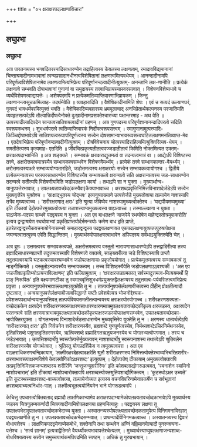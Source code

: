 +++
title = "०५ क्षराक्षरपदलक्षणाविचारः"

+++


## लघुप्रभा

### **लघुप्रभा**

अत्र पारतन्त्र्यस्य भगवदितररमादिसाधारण्येन तद्राहित्यस्य केवलस्य लक्षणत्वम्, रमादावविद्यमानानां चिन्ताश्रमादीनामभावानां त्वन्यप्रसादानधीनत्वविशेषितानां लक्षणत्वमित्यवधेयम् । आनन्दादीनामपि परिपूर्णत्वविशेषितानामेव लक्षणत्वमित्यभिप्रेत्य परिपूर्णानन्दत्वादीनीत्युक्तम्- अनन्तानि लक्ष-णानीति ॥ प्रत्येकं लक्षणत्वे सम्भवति दोषाभावानां गुणानां वा समुदायस्य तत्त्वाभिप्रायस्यास्वरसत्वात् । विशेषणविशेष्यभावे च व्यर्थविशेषणत्वाद्यापत्तेः । अशेषपदमपि न प्रत्येकमतिव्याप्तिवारणाभिप्रायकम् । किन्तु लक्षणानन्त्यसूचकमित्याह- तदर्थमेवेति ॥ व्यवहारादिति ॥ वैशेषिकादीनामिति शेषः । एवं च सत्पदं कल्याणपरं, गुणपदं भावधर्मपरमित्युक्तं भवति । वैशेषिकादिव्यवहारस्य भ्रममूलत्वाद् अनभिप्रेतार्थकल्पनस्य परजातिमति व्यवहृतसत्पदेऽपि
तौल्यान्निर्दोषत्वेनोक्ते दुःखादीनामप्रसक्तेश्चारुच्या पक्षान्तरमाह - अथ वेति ॥ उत्पत्त्यादीत्यादिपदेन सान्तत्वसातिशयत्वादीनां ग्रहणम् । अत्र गुणपदस्य परिपूर्णज्ञानानन्दादिपरत्वे सदिति स्वरूपकथनम् । शुभधर्मपरत्वे त्वतिव्याप्तिवारकं निर्दोषत्वरूपसत्त्वम् । रमागुणानामुत्पत्त्यादि-किञ्चिद्दोषाभावेऽपि सातिशयत्वरूपापरिपूर्णत्वस्य सत्त्वेन दोषसामान्याभावरूपसत्त्वघटितलक्षणमनतिव्याप्त-मेव । एतदेवाभिप्रेत्य परिपूर्णानन्दत्वादीनीत्युक्तम् । दोषविवेचनाय चोत्पत्त्यादिराहित्यमित्युक्तिरित्यव-धेयम् । समतीतेत्यस्य कृत्यमाह- एतदिति ॥ जीवचित्प्रकृत्यतीतत्ववज्जडातीतत्वं किमिति नोक्तमित्यत उक्तम्- क्षराक्षरपदाभ्यामिति ॥ अत्र शङ्क्यते । सम्भावकं क्षराक्षराद्युत्तमत्वं वा तदन्यत्वमात्रं वा । आद्येऽपि विशिष्टस्य तत्त्वे, अक्षरोत्तमत्वमात्रस्यैव सम्भावकत्वसम्भवेन विशेषणवैयर्थ्यम् । प्रत्येकं तत्त्वे सम्भावकान्तर-वैयर्थ्यम् । क्षरोत्तमत्वस्याक्षरे सम्भाव्ययोग्यतारहिते, जडोत्तमत्वस्य क्षराक्षरयोः सत्त्वेन सम्भावकत्वायोगश्च । द्वितीये प्रत्येकमन्यत्वस्य परस्परसाधारण्येन विशिष्टस्यैव सम्भावकत्वे क्षरान्यत्वे सति अक्षरान्यत्वस्य जड-साधारण्येन तदन्यत्वे सतीत्यपि विशेषणीयमिति जडोपलक्षणा कार्या । तथाऽपि सा न युक्ता । मुख्यार्थान्व-यानुपपत्तेरभावात् । उपलक्ष्यतावच्छेद(कस्यैवा)कैक्याभावाच्च । क्षरशब्दप्रवृत्तिनिमित्तविनाशादेर्जडेऽपि सत्त्वेन मुख्यवृत्तेरेव युक्तेश्च । ‘साक्षाद्भूतस्य चोद्भवः’ इत्यनुव्याख्याने उत्पत्तेर्जडे मुख्यतोक्त्या तन्न्यायेन नाशस्यापि तत्रैव मुख्यत्वाच्च । ‘शरीरक्षरणात् क्षराः’ इति श्रुत्या जीवेष्वेव नाशस्यामुख्यत्वोक्तेश्च । ‘यद्यपीयमप्यमुख्या’ इति टीकायां देहोत्पत्तेरमुख्यत्वोक्त्या तन्नाशस्याप्यमुख्यत्वस्य ग्राह्यत्वाच्च । तस्माल्लक्षणा न युक्ता । साऽप्येक-पदस्य सम्भवे पदद्वयस्य न युक्ता । अत एव बाधलक्षणे ‘वाजपेये रथघोषेण माहेन्द्रस्तोत्रमुपाकरोति’ इत्यत्र द्वन्द्वाश्रयेण रथघोषाभ्यां प्रकृतिप्राप्तयोर्दर्भमन्त्रयोः क्रमेण बाध इति प्राप्ते, इतरेतरद्वन्द्वस्यैकवचनायोगेनासम्भवे समाहारद्वन्द्वस्य पदद्वयलक्षणावत एकपदलक्षणायुक्ततत्पुरुषापेक्षया जघन्यत्वात्तत्पुरुष एवेति सिद्धान्तितम् । मुख्यार्थस्योपलक्षणत्वाभावेन अपिपदस्य सर्वथाऽयुक्तिश्चेति चेत् ।

अत्र ब्रूमः । उत्तमत्वस्य सम्भावकत्वपक्षे, अक्षरोत्तमत्वस्य वस्तुतो नारायणासाधारण्येऽपि तत्तद्वादिरीत्या तस्य ब्रह्मादिसाधारण्यप्राप्तौ तदुत्तमत्वस्यापि विशेषणत्वे वक्तव्ये, साङ्ख्यरीत्या जडे विशिष्टस्यापि प्राप्तौ तदुत्तमत्वस्यापि घटकत्वस्यावश्यम्भावेन जडोपलक्षणायाः प्रकृतोपयोगात् । प्रत्येकमुत्तमत्वस्य सम्भावकत्वं तु नाङ्गीक्रियते । वस्तुतोऽन्यत्वस्यैव सम्भावकत्वम् । तच्च विशिष्टस्यैवेति जडोपलक्षणाऽऽवश्यकी । ‘अत एव जडजीवप्रकृतिभ्योऽत्यन्तविलक्षणम्’ इति फलितमुक्तम् । ‘क्षराक्षरजडात्मकात् सर्वस्मादुत्तमत्व-मित्ययमर्थो हि प्राङ् निरूपितः’ इति वक्ष्यमाणटीका तु स्वमात्रवृत्तिशुभधर्मप्रयुक्ततद्वैलक्षण्यस्य तदुत्तमत्व-पर्यवसितत्वमभिप्रेत्य प्रवृत्ता । अन्वयानुपपत्तेरभावाल्लक्षणाऽयुक्तेति तु न । तात्पर्यानुपपत्तेर्लक्षणाबीजत्वस्य व्रीहीन् प्रोक्षतीत्यादौ दृष्टत्वात् । अन्वयानुपपत्तेर्लक्षणाबीजत्वसिद्धान्ते यष्टीः प्रवेशयेत्यत्र भोजनोद्देश्यक-प्रवेशरूपपदार्थान्वयानुपपत्तिवत् तात्पर्यविषयसमतीतत्वान्वयस्य क्षराक्षरयोरयोगाच्च । शरीरक्षरणशक्यता-वच्छेदककेन क्षरपदेन शरीरक्षरणस्वरूपक्षरणसाधारणक्षरणमात्रमुपलक्ष्यतावच्छेदकीकृत्य क्षरजडस्य, अक्षरपदेन परतन्त्रत्वे सति क्षरणमात्राभावमुपलक्ष्यतावच्छेदकीकृत्याक्षरजडस्योपलक्षणसम्भवेन, उपलक्ष्यतावच्छेदका-भावोक्तिरयुक्ता । योगलभ्यस्य विनाशादेर्जडसाधारण्येन मुख्यवृत्तिरेव युक्तेति तु न । क्षरणस्य धात्वर्थत्वेऽपि ‘शरीरक्षरणात् क्षराः’ इति निर्वचनेन शरीरक्षरणस्यैव, ब्रह्मशब्दे गुणपूर्णत्वस्येव, निर्मथ्यशब्देऽचिरनिर्मथनस्येव, दृतिहरिशब्दे पशुगतदृतिहरणस्येव, ऋत्विक्शब्दे ब्रह्मादिगतऋतुयजनस्येव च योगलभ्यत्वोपगमात् । तस्य च जडेऽभावात् । उत्पत्तिशब्दार्थेषु स्वरूपोत्पत्तेर्मुख्यत्ववन् नाशशब्दार्थेषु स्वरूपनाशस्य तथात्वेऽपि श्रुतिबलेन शरीरक्षरणस्यैव योगार्थत्वात् । श्रुतिस्तु योगप्रदर्शिकैव न त्वमुख्यत्वपरा । अत एव वाऽक्षराधिकरणचन्द्रिकायाम्, ‘लक्ष्मीरक्षरदेहत्वादक्षरेति श्रुतौ शरीराक्षरणस्य निमित्तत्वोक्तेश्चाव्यभिचरितशरीर-क्षरणाभावरूपाक्षरणविशेषे केवलयौगिकोऽक्षरशब्दः’ इत्युक्तम् । देहोत्पत्तेष् टीकायाम् अमुख्यत्वोक्तावपि तत्प्रवृत्तिनिमित्तकजन्यशब्दस्य शरीरिणि ‘जन्तुजन्युशरीरिणः’ इति कोशबलाद्योगरूढत्ववत्, ‘स्वनाशेन स्वामिनो नाशोपचारात्’ इति टीकायां नाशोपचारोक्तावपि क्षरशब्दस्योक्तश्रुतिवशाद्यौगिकत्वम् । ‘कूटस्थोऽक्षर उच्यते’ इति कूटस्थस्याक्षरशब्द-वाच्यत्वोक्त्या, तन्न्यायेनोच्यत इत्यस्य वचनविपरिणामेनापकर्षेण च सर्वभूतानां क्षरशब्दवाच्यत्वनिर्धार-णात् । लक्ष्मीत्वभूतत्वयोर्नियमेन भाने योगरूढत्वमपि ।

केचित्तु उपचारत्वोक्तिबलाद् ब्रह्मादौ लाक्षणिकाभ्यामेव क्षराक्षरपदाभ्यामेकोपलक्ष्यतावच्छेदकाभावेऽपि मुख्यार्थस्य जडस्य चित्रगुलम्बकर्णादौ चित्रगवादीनामिवोपलक्षणया ग्रहणमित्याहुः । पदद्वयस्य लक्षणा तु उपलक्ष्यभेदादुपलक्ष्यतावच्छेदकभेदाच्च युक्ता । अस्वातन्त्र्यस्योपलक्ष्यतावच्छेदकतामुपेत्य विनिगमनाविरहात् पदद्वयलक्षणेति तु न । उपलक्ष्यतावच्छेदकभेदसम्भवात् । प्राथम्यादेर्विनिगमकत्वाच्च । अस्वातन्त्र्यस्य द्विवारं बोधापत्तेश्च । लाक्षणिकपदद्वयेनाप्येकबोधे, शक्तेनापि तथा सम्भवेन अग्निं वह्निमानयेत्यादौ पुनरुक्त्यना-पत्तेश्च । ‘सत्यं ज्ञानम्’ इत्यत्राद्वैतिमते वैयर्थ्योक्त्यभावापत्तेश्चेत्यलम् । मुख्यार्थस्याप्युपलक्षणाजन्यशाब्द-बोधविषयत्वस्य सत्त्वेन समुच्चयार्थकमपिपदमिति स्पष्टम् । अधिकं तु गुरुप्रभायाम् ।





